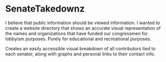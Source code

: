 # SenateTakedownz
I believe that public information should be viewed information. I wanted to create a website directory that shows an accurate visual representation of the names and organizations that have funded our congressmen for lobbyism purposes. 
Purely for educational and recreational purposes.

Creates an easily accessible visual breakdown of all contributors tied to each senator, along with graphs and personal links to their contact info. 

